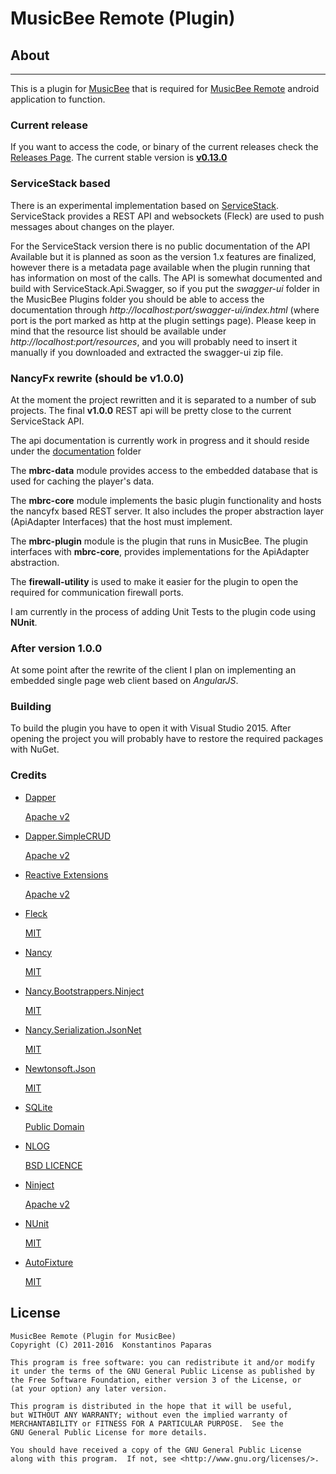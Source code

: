 MusicBee Remote (Plugin)
====================

## About
-------
This is a plugin for [MusicBee](http://getmusicbee.com/) that is required for [MusicBee Remote](https://github.com/kelsos/mbrc) android application to function.


### Current release
If you want to access the code, or binary of the current releases check the [Releases Page](https://github.com/kelsos/mbrc-plugin/releases). The current stable version is [**v0.13.0**](releases/tag/v0.13.0)

### ServiceStack based
There is an experimental implementation based on [ServiceStack](https://github.com/kelsos/mbrc-plugin/tree/6d321749347a38c281d22baa9a928d14cd8eaab3).
ServiceStack provides a REST API and websockets (Fleck) are used to push messages about changes on the player.

For the ServiceStack version there is no public documentation of the API Available but it is planned as soon as the version 1.x features are finalized, however there is a metadata page available when the plugin running that has information on most of the calls. The API is somewhat documented and build with ServiceStack.Api.Swagger, so if you put the *swagger-ui* folder in the MusicBee Plugins folder you should be able to access the documentation through *http://localhost:port/swagger-ui/index.html* (where port is the port marked as http at the plugin settings page). Please keep in mind that the resource list should be available under *http://localhost:port/resources*, and you will probably need to insert it manually if you downloaded and extracted the swagger-ui zip file.

### NancyFx rewrite (should be v1.0.0)

At the moment the project rewritten and it is separated to a number of sub projects.
The final **v1.0.0** REST api will be pretty close to the current ServiceStack API.

The api documentation is currently work in progress and it should reside under the [documentation](documentation) folder

The **mbrc-data** module provides access to the embedded database that is used for caching the player's data.

The **mbrc-core** module implements the basic plugin functionality and hosts the nancyfx based REST server. It also includes the proper abstraction layer (ApiAdapter Interfaces) that the host must implement.

The **mbrc-plugin** module is the plugin that runs in MusicBee. The plugin interfaces with **mbrc-core**, provides implementations for the ApiAdapter abstraction.

The **firewall-utility** is used to make it easier for the plugin to open the required for communication firewall ports.

I am currently in the process of adding Unit Tests to the plugin code using **NUnit**.

### After version 1.0.0

At some point after the rewrite of the client I plan on implementing an embedded single page web client based on *AngularJS*.

### Building

To build the plugin you have to open it with Visual Studio 2015. After opening the project you will probably have to restore the required packages with NuGet.

### Credits

*   [Dapper](https://github.com/StackExchange/dapper-dot-net)

    [Apache v2](http://www.apache.org/licenses/LICENSE-2.0)

*   [Dapper.SimpleCRUD](https://github.com/ericdc1/Dapper.SimpleCRUD)

    [Apache v2](http://www.apache.org/licenses/LICENSE-2.0)

*   [Reactive Extensions](https://rx.codeplex.com/)

    [Apache v2](http://www.apache.org/licenses/LICENSE-2.0)

*   [Fleck](https://github.com/statianzo/Fleck)

    [MIT](https://github.com/statianzo/Fleck#license)

*   [Nancy](https://github.com/NancyFx/Nancy)

    [MIT](https://raw.githubusercontent.com/NancyFx/Nancy/master/license.txt)

*   [Nancy.Bootstrappers.Ninject](https://raw.githubusercontent.com/NancyFx/Nancy.Bootstrappers.Ninject)

    [MIT](https://raw.githubusercontent.com/NancyFx/Nancy.Bootstrappers.Ninject/master/license.txt)

*   [Nancy.Serialization.JsonNet](https://github.com/NancyFx/Nancy.Serialization.JsonNet)

    [MIT](https://raw.githubusercontent.com/NancyFx/Nancy.Serialization.JsonNet/master/license.txt)

*   [Newtonsoft.Json](https://github.com/JamesNK/Newtonsoft.Json)

    [MIT](https://raw.githubusercontent.com/JamesNK/Newtonsoft.Json/master/LICENSE.md)

*   [SQLite](https://www.sqlite.org/)

    [Public Domain](https://www.sqlite.org/copyright.html)

*   [NLOG](https://github.com/NLog/NLog)

    [BSD LICENCE](https://github.com/NLog/NLog/blob/master/LICENSE.txt)

*   [Ninject](https://github.com/ninject/ninject)

    [Apache v2](https://github.com/ninject/Ninject/blob/master/LICENSE.txt)

*   [NUnit](https://github.com/nunit/nunit)

    [MIT](https://github.com/nunit/nunit/blob/master/LICENSE.txt)

*   [AutoFixture](https://github.com/AutoFixture/AutoFixture)

    [MIT](https://github.com/AutoFixture/AutoFixture/blob/master/LICENCE.txt)


License
------


    MusicBee Remote (Plugin for MusicBee)
    Copyright (C) 2011-2016  Konstantinos Paparas

    This program is free software: you can redistribute it and/or modify
    it under the terms of the GNU General Public License as published by
    the Free Software Foundation, either version 3 of the License, or
    (at your option) any later version.

    This program is distributed in the hope that it will be useful,
    but WITHOUT ANY WARRANTY; without even the implied warranty of
    MERCHANTABILITY or FITNESS FOR A PARTICULAR PURPOSE.  See the
    GNU General Public License for more details.

    You should have received a copy of the GNU General Public License
    along with this program.  If not, see <http://www.gnu.org/licenses/>.
